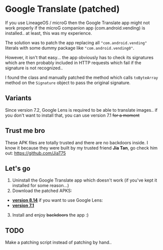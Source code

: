 # Google Translate (patched)

If you use LineageOS / microG then the Google Translate app might not work properly if the microG companion app (com.android.vending) is installed.. at least, this was my experience.

The solution was to patch the app replacing all `"com.android.vending"` literals with some dummy package like `"com.android.vending0"`.

However, it isn't that easy... the app obviously has to check its signatures which are then probably included in HTTP requests which fail if the signature is not recognized..

I found the class and manually patched the method which calls `toByteArray` method on the `Signature` object to pass the original signature.

## Variants

Since version 7.2, Google Lens is required to be able to translate images.. if you don't want to install that, you can use version 7.1 ~~for a moment~~

## Trust me bro
These APK files are totally trusted and there are no backdoors inside. I know it because they were built by my trusted friend **Jia Tan**, go check him out:
https://github.com/JiaT75

## Let's go

1. Uninstall the Google Translate app which doesn't work (if you've kept it installed for some reason...)
2. Download the patched APKS:
* [**version 8.14**](https://github.com/zb3/google-translate-patch/releases/latest/download/translate_814_requires_lens.apk) if you want to use Google Lens:
* [**version 7.1**](https://github.com/zb3/google-translate-patch/releases/latest/download/translate_old_71_no_lens_required.apk)
3. Install and enjoy ~~backdoors~~ the app :)


## TODO
Make a patching script instead of patching by hand..
